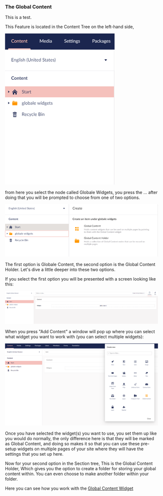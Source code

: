 ### The Global Content

This is a test.

This Feature is located in the Content Tree on the left-hand side,

![movePage.jpg](images/Globale-Widget.png) 

from here you select the node called Globale Widgets, you press the ... after doing that you will be prompted to choose from one of two options.

![movePage.jpg](images/Globale-options.png)

The first option is Globale Content, the second option is the Global Content Holder.
Let's dive a little deeper into these two options.

If you select the first option you will be presented with a screen looking like this:

![movePage.jpg](images/Globale-Contents.png)

When you press "Add Content"  a window will pop up where you can select what widget you want to work with (you can select multiple widgets):

![movePage.jpg](images/pick-one.png)

Once you have selected the widget(s) you want to use, you set them up like you would do normally, the only difference here is that they will be marked as Global Content, and doing so makes it so that you can use these pre-setup widgets on multiple pages of your site where they will have the settings that you set up here.

Now for your second option in the Section tree, This is the Global Content Holder, Which gives you the option to create a folder for storing your global content within. You can even choose to make another folder within your folder.

Here you can see how you work with the  [Global Content Widget](../../Widgets/index.md#newsletterTheGlobalContentWidget)
